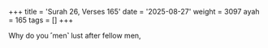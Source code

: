 +++
title = 'Surah 26, Verses 165'
date = '2025-08-27'
weight = 3097
ayah = 165
tags = []
+++

Why do you ˹men˺ lust after fellow men,